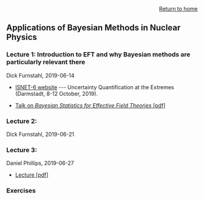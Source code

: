 <p align="right"><a href="https://nucleartalent.github.io/Bayes2019/">Return to home</a></p> 

## Applications of Bayesian Methods in Nuclear Physics

### Lecture 1: Introduction to EFT and why Bayesian methods are particularly relevant there
Dick Furnstahl, 2019-06-14

* [ISNET-6 website](https://indico.gsi.de/event/7534/) --- Uncertainty Quantification at the Extremes (Darmstadt, 8-12 October, 2019).


* [Talk on *Bayesian Statistics for Effective Field Theories* [pdf]](https://github.com/NuclearTalent/Bayes2019/blob/master/topics/application-of-bayesian-methods-in-nuclear-physics/MSU_statistics_conference_2018_Furnstahl_pdf.pdf)


### Lecture 2: 
Dick Furnstahl, 2019-06-21

### Lecture 3: 
Daniel Phillips, 2019-06-27
* [Lecture [pdf]](https://github.com/NuclearTalent/Bayes2019/blob/master/topics/application-of-bayesian-methods-in-nuclear-physics/TALENT_Th3b.pdf)

### Exercises
